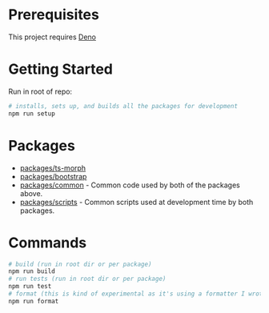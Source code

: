 # Prerequisites

This project requires [Deno](https://docs.deno.com/runtime/manual/getting_started/installation)

# Getting Started

Run in root of repo:

```bash
# installs, sets up, and builds all the packages for development
npm run setup
```

# Packages

- [packages/ts-morph](packages/ts-morph)
- [packages/bootstrap](packages/bootstrap)
- [packages/common](packages/common) - Common code used by both of the packages above.
- [packages/scripts](packages/scripts) - Common scripts used at development time by both packages.

# Commands

```bash
# build (run in root dir or per package)
npm run build
# run tests (run in root dir or per package)
npm run test
# format (this is kind of experimental as it's using a formatter I wrote... let me know if it does anything strange)
npm run format
```
